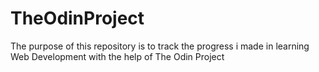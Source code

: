 # TheOdinProject
The purpose of this repository is to track the progress i made in learning Web Development with the help of The Odin Project
